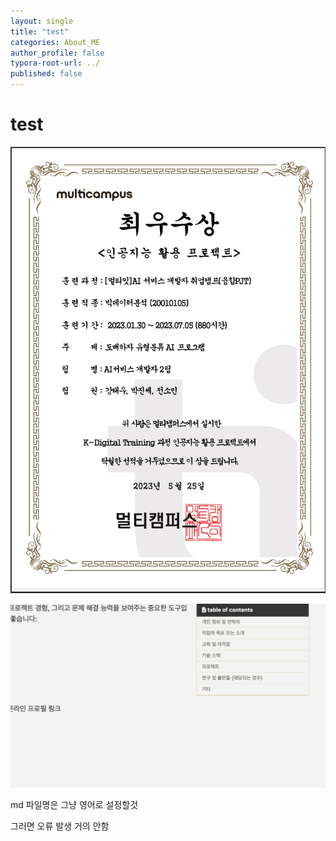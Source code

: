 ```yaml
---
layout: single
title: "test"
categories: About_ME
author_profile: false
typora-root-url: ../
published: false
---
```


# test 

![최우수상 상장](/images/2024-05-08-Test/SCR-20240512-bcpu.png)



![SCR-20240511-uovl](/images/2024-05-08-Test/SCR-20240511-uovl.png)

md 파일명은 그냥 영어로 설정할것

그러면 오류 발생 거의 안함

